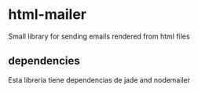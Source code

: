 # html-mailer
Small library for sending emails rendered from html files

## dependencies
Esta libreria tiene dependencias de jade and nodemailer
